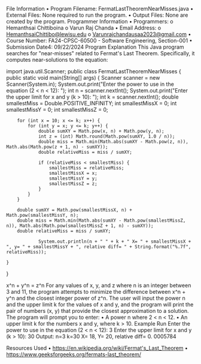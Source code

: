 File Information
•	Program Filename: FermatLastTheoremNearMisses.java
•	External Files: None required to run the program.
•	Output Files: None are created by the program.
Programmer Information
•	Programmers:
o	Hemanthsai Chittiboina
o	Varun Raj Chanda
•	Email Address:
o	HemanthsaiChittibo@lewisu.edu
o	Varunrajchandausaa2023@gmail.com
•	Course Number: FA24-CPSC-60500 - Software Engineering, Section-001 
•	Submission Date4:  09/22/2024
Program Explanation
This Java program searches for "near-misses" related to Fermat's Last Theorem. Specifically, it computes near-solutions to the equation:

import java.util.Scanner;
public class FermatLastTheoremNearMisses {
    public static void main(String[] args) {
        Scanner scanner = new Scanner(System.in);
        System.out.print("Enter the power to use in the equation (2 < n < 12): ");
        int n = scanner.nextInt();
        System.out.print("Enter the upper limit for x and y (k > 10): ");
        int k = scanner.nextInt();
        double smallestMiss = Double.POSITIVE_INFINITY;
        int smallestMissX = 0;
        int smallestMissY = 0;
        int smallestMissZ = 0;

        for (int x = 10; x <= k; x++) {
            for (int y = x; y <= k; y++) {
                double sumXY = Math.pow(x, n) + Math.pow(y, n);
                int z = (int) Math.round(Math.pow(sumXY, 1.0 / n));
                double miss = Math.min(Math.abs(sumXY - Math.pow(z, n)), Math.abs(Math.pow(z + 1, n) - sumXY));
                double relativeMiss = miss / sumXY;

                if (relativeMiss < smallestMiss) {
                    smallestMiss = relativeMiss;
                    smallestMissX = x;
                    smallestMissY = y;
                    smallestMissZ = z;
                }
            }
        }

        double sumXY = Math.pow(smallestMissX, n) + Math.pow(smallestMissY, n);
        double miss = Math.min(Math.abs(sumXY - Math.pow(smallestMissZ, n)), Math.abs(Math.pow(smallestMissZ + 1, n) - sumXY));
        double relativeMiss = miss / sumXY;

                System.out.println(n + " " + k + " X= " + smallestMissX + ", y= " + smallestMissY + ", relative diff= " + String.format("%.7f", relativeMiss));

    }
}



x^n + y^n = z^n
For any values of x, y, and z where n is an integer between 3 and 11, the program attempts to minimize the difference between x^n + y^n and the closest integer power of z^n. The user will input the power n and the upper limit k for the values of x and y, and the program will print the pair of numbers (x, y) that provide the closest approximation to a solution.
The program will prompt you to enter:
•	A power n where 2 < n < 12.
•	An upper limit k for the numbers x and y, where k > 10.
Example Run
Enter the power to use in the equation (2 < n < 12): 3
Enter the upper limit for x and y (k > 10): 30
Output: n=3 k=30 X= 18, Y= 20, relative diff= 0. 0005784

Resources Used
•	https://en.wikipedia.org/wiki/Fermat's_Last_Theorem
•	https://www.geeksforgeeks.org/fermats-last_theorem/
